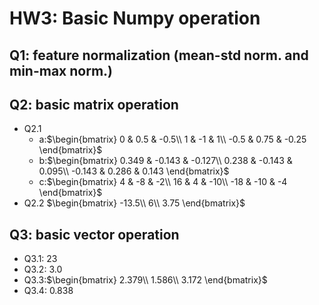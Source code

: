 # HW3: Basic Numpy operation

## Q1: feature normalization (mean-std norm. and min-max norm.)

## Q2: basic matrix operation
- Q2.1
    - a:$\begin{bmatrix}
0 & 0.5 & -0.5\\ 
1 & -1 & 1\\ 
-0.5 & 0.75 & -0.25
\end{bmatrix}$
    - b:$\begin{bmatrix}
0.349 & -0.143 & -0.127\\ 
0.238 & -0.143 & 0.095\\ 
-0.143 & 0.286 & 0.143
\end{bmatrix}$
    - c:$\begin{bmatrix}
4 & -8 & -2\\ 
16 & 4 & -10\\ 
-18 & -10 & -4
\end{bmatrix}$
- Q2.2
$\begin{bmatrix}
-13.5\\ 
6\\ 
3.75
\end{bmatrix}$

## Q3: basic vector operation
- Q3.1: 23
- Q3.2: 3.0
- Q3.3:$\begin{bmatrix}
2.379\\ 
1.586\\ 
3.172
\end{bmatrix}$
- Q3.4: 0.838